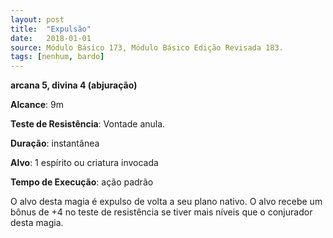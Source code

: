 ```yaml
---
layout: post
title:  "Expulsão"
date:   2018-01-01
source: Módulo Básico 173, Módulo Básico Edição Revisada 183.
tags: [nenhum, bardo]
---
```


**arcana 5, divina 4 (abjuração)**

**Alcance**: 9m

**Teste de Resistência**: Vontade anula.

**Duração**: instantânea

**Alvo**: 1 espírito ou criatura invocada

**Tempo de Execução**: ação padrão

O alvo desta magia é expulso de volta a seu plano nativo. O alvo recebe um bônus de +4 no teste de resistência se tiver mais níveis que o conjurador desta magia.
